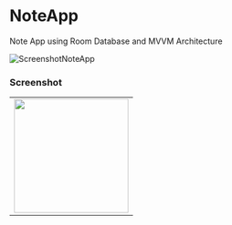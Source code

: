 # NoteApp
Note App using Room Database and MVVM Architecture

![ScreenshotNoteApp](https://github.com/AhmedGamalRamadan/NoteApp/assets/144063315/68ce8419-b279-45d0-9ee3-c3b72a07799b)

### Screenshot
<table>
  <tr>
    <td><img src="https://github.com/AhmedGamalRamadan/NoteApp/assets/144063315/68ce8419-b279-45d0-9ee3-c3b72a07799b" width="200"></td>

  </tr>

</table>
